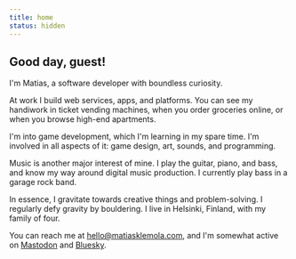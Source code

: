 ```yaml
---
title: home
status: hidden
---
```


## Good day, guest!

I'm Matias, a software developer with boundless curiosity.

At work I build web services, apps, and platforms. You can see my handiwork in ticket vending machines, when you order groceries online, or when you browse high-end apartments.

I'm into game development, which I'm learning in my spare time. I'm involved in all aspects of it: game design, art, sounds, and programming.

Music is another major interest of mine. I play the guitar, piano, and bass, and know my way around digital music production. I currently play bass in a garage rock band.

In essence, I gravitate towards creative things and problem-solving. I regularly defy gravity by bouldering. I live in Helsinki, Finland, with my family of four.

You can reach me at [hello@matiasklemola.com](mailto:hello@matiasklemola.com), and I'm somewhat active on [Mastodon](https://mastodon.gamedev.place/@yourmagicisworking) and [Bluesky](https://bsky.app/profile/matiasklemola.com).
